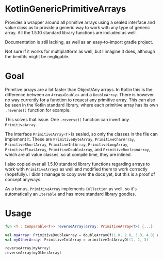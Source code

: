 # KotlinGenericPrimitiveArrays
Provides a wrapper around all primitive arrays using a sealed interface and value class as to provide a generic way to work with any type of generic array. All the 1.5.10 standard library functions are included as well.


Documentation is still lacking, as well as an easy-to-import gradle project.


Not sure if it works for multiplatform as well, but I imagine it does, although the benifits might be negligable.


# Goal
Primitive arrays are a lot faster than Object/Any arrays. In Kotlin this is the difference between an `Array<Double>` and a `DoubleArray`. There is however no way currently for a function to request any primitive array. This can also be seen in the Kotlin standard library, where each primitive array has its own `.reverse()` function for example.

This solves that issue. One `.reverse()` function can invert any `PrimitiveArray`.

The interface `PrimitiveArray<T>` is sealed, so only the classes in the file can implement it. These are `PrimitiveByteArray`, `PrimitiveCharArray`, `PrimitiveShortArray`, `PrimitiveIntArray`, `PrimitiveLongArray`, `PrimitiveFloatArray`, `PrimitiveDoubleArray`, and `PrimitiveBooleanArray`, which are all value classes, so at compile time, they are inlined.

I also copied over all 1.5.10 standard library functions regarding arrays to work with `PrimitiveArray`s as well and modified them to work correctly (hopefully). I didn't manage to copy over the docs yet, but this is a proof of concept anyways.

As a bonus, `PrimitiveArray` implements `Collection` as well, so it's automatically an `Iterable` and has more standard library goodies.

# Usage

```kotlin
fun <T : Comparable<T>> reverseArray(array: PrimitiveArray<T>) {...}

val myArray: PrimitiveDoubleArray = doubleArrayOf(1.0, 2.0, 3.3, 4.0).asPrimitiveArray()
val myOtherArray: PrimitiveIntArray = primitiveIntArrayOf(1, 2, 3)

reverseArray(myArray)
reverseArray(myOtherArray)
```
